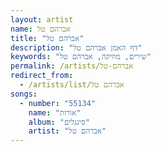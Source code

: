 ```yaml
---
layout: artist
name: אברהם טל
title: "אברהם טל"
description: "דף האמן אברהם טל"
keywords: "שירים, מוזיקה, אברהם טל"
permalink: /artists/אברהם-טל
redirect_from:
  - /artists/list/אברהם טל
songs:
  - number: "55134"
    name: "אורות"
    album: "סינגלים"
    artist: "אברהם טל"
---
```

